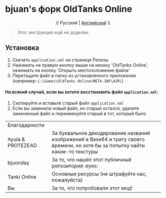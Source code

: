 # bjuan's форк OldTanks Online
<p align="center" width="100%">// Русский | <a href="#">Английский</a> \\</p>

> Этот инструкция ещё не доделан.

## Установка
1. Скачать ``application.xml`` на странице Релизы
2. Нажимать на правую кнопку мыши  на иконку 'OldTanks Online', нажимать на  кнопку 'Открыть местоположение файла'
3. Перетащите файл в папку из установленного приложения (например: ``C:\Games\OldTanks Online\META-INF\AIR\``)

#### На всякий случай, если вы хотите восстановить файл ``application.xml``:
1. Скопируйте и вставьте старый файл ``application.xml``
2. Если вы заменили новый файл, но старый остался, удалите замененный файл и переименуйте старый в тот, который было

<markdown-accessiblity-table data-catalyst=""><table>
<tr>
<td>Благодарности</td>
</tr>
<tr>
<td>
Ayula & PROTEZEAD
</td>
<td>
За буквальное декодирование названий изображений в Base64 и трату своего времени, но хотя бы за попытку найти какие-то текстуры
</td>
</tr>
<tr>
<td>
bjuonday
</td>
<td>
За то, что нашёл этот публичный репозиторий :eyes:
</td>
</tr>
<tr>
<td>
Tanki Online
</td>
<td>
Основные ресурсы (не штрафуйте нас, пожалуйста)
</td>
</tr>
<tr>
<td>
Вы
</td>
<td>
За то, что попробовали этот мод!
</td>
</tr>
</table></markdown-accessiblity-table>